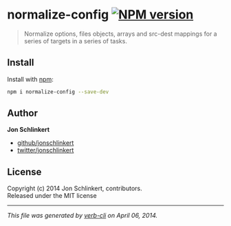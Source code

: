 # normalize-config [![NPM version](https://badge.fury.io/js/normalize-config.png)](http://badge.fury.io/js/normalize-config)

> Normalize options, files objects, arrays and src-dest mappings for a series of targets in a series of tasks.

## Install
Install with [npm](npmjs.org):

```bash
npm i normalize-config --save-dev
```


## Author

**Jon Schlinkert**

+ [github/jonschlinkert](https://github.com/jonschlinkert)
+ [twitter/jonschlinkert](http://twitter.com/jonschlinkert)

## License
Copyright (c) 2014 Jon Schlinkert, contributors.  
Released under the MIT license

***

_This file was generated by [verb-cli](https://github.com/assemble/verb-cli) on April 06, 2014._